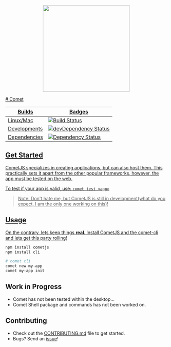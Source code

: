 <p align="center">
<a href="http://www.comet-dev.com">
<img src="http://nebula.wsimg.com/bd4eb81da0db5a7ebdf585ca67c19549?AccessKeyId=6AF0847A48BE134CF5A5&disposition=0&alloworigin=1" width="270"
</a>
</p>
# Comet

 Builds | Badges
---------- | ----------
Linux/Mac |[![Build Status](https://travis-ci.org/comet-dev/CometJS.svg?branch=master)](https://travis-ci.org/comet-dev/CometJS) 
 Developments |[![devDependency Status](https://david-dm.org/comet-dev/CometJS/dev-status.svg)](https://david-dm.org/mosesag0813/comet#info=devDependencies)
  Dependencies|[![Dependency Status](https://david-dm.org/comet-dev/CometJS.svg)](https://david-dm.org/mosesag0813/comet)
## Get Started

CometJS specializes in creating applications, but can also host them. This practically sets it apart from the other popular frameworks, however, the app must be tested on the web.

To test if your app is valid, use: ```comet test <app>```
> Note: Don't hate me, but CometJS is still in development(what do you expect, I am the only one working on this)!

## Usage

On the contrary, lets keep things **real**. Install CometJS and the comet-cli and lets get this party rolling!
```sh
npm install cometjs
npm install cli
```
```sh
# comet cli
comet new my-app
comet my-app init
```

## Work in Progress
- Comet has not been tested within the desktop...
- Comet Shell package and commands has not been worked on.


## Contributing
- Check out the [CONTRIBUTING.md](https://github.com/comet-dev/CometJS/blob/master/CONTRIBUTING.md) file to get started.
- Bugs? Send an [issue](https://github.com/comet-dev/CometJS/issues)!


